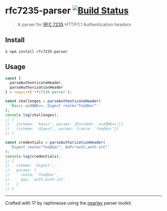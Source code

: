 # rfc7235-parser [![Build Status](https://travis-ci.org/raphinesse/rfc7235-parser.svg?branch=master)](https://travis-ci.org/raphinesse/rfc7235-parser)

> A parser for [RFC 7235](https://tools.ietf.org/html/rfc7235) HTTP/1.1 Authentication headers

## Install

```
$ npm install rfc7235-parser
```

## Usage

```js
const {
  parseAuthenticateHeader,
  parseAuthorizationHeader
} = require('rfc7235-parser');

const challenges = parseAuthenticateHeader(
  'Basic asdQWE==, Digest realm="foo@bar"'
);
console.log(challenges);
// [
//   {scheme: 'basic', params: {Encoded: 'asdQWE=='}},
//   {scheme: 'digest', params: {realm: 'foo@bar'}}
// ]

const credentials = parseAuthorizationHeader(
  'Digest realm="foo@bar", QoP="auth,auth-int"'
);
console.log(credentials);
// {
//   scheme: 'digest',
//   params: {
//     realm: 'foo@bar',
//     qop: 'auth,auth-int'
//   }
// }
```

---

Crafted with ♡ by raphinesse using the [nearley](https://nearley.js.org/) parser toolkit.
